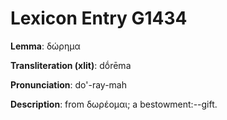 # Lexicon Entry G1434

**Lemma**: δώρημα

**Transliteration (xlit)**: dṓrēma

**Pronunciation**: do'-ray-mah

**Description**:
from δωρέομαι; a bestowment:--gift.
